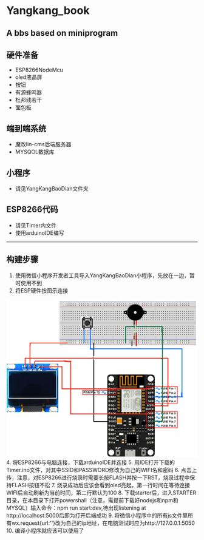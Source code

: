 # **Yangkang_book**
A bbs based on miniprogram
---
## 硬件准备
* ESP8266NodeMcu
* oled液晶屏
* 按钮
* 有源蜂鸣器
* 杜邦线若干
* 面包板

## 端到端系统
* 魔改lin-cms后端服务器
* MYSQOL数据库

## 小程序
* 请见YangKangBaoDian文件夹

## ESP8266代码
* 请见Timer内文件
* 使用arduinoIDE编写
---
## 构建步骤
1. 使用微信小程序开发者工具导入YangKangBaoDian小程序，先放在一边，暂时使用不到
2. 将ESP硬件按图示连接

![image](https://github.com/Lingdajin/Yangkang_book/blob/main/handwriting.PNG)
4. 将ESP8266与电脑连接，下载arduinoIDE并连接
5. 用IDE打开下载的Timer.ino文件，对其中SSID和PASSWORD修改为自己的WIFI名和密码
6. 点击上传，注意，对ESP8266进行烧录时需要长按FLASH并按一下RST，烧录过程中保持FLASH按钮不松
7. 烧录成功后应该会看到oled亮起，第一行时间在等待连接WIFI后自动刷新为当前时间，第二行默认为100
8. 下载starter后，进入STARTER目录，在本目录下打开powershall（注意，需提前下载好nodejs和npm和MYSQL）输入命令：npm run start:dev,待出现listening at http://localhost:5000后即为打开后端成功
9. 将微信小程序中的所有js文件里所有wx.request{url:''}改为自己的ip地址，在电脑测试时应为http://127.0.0.1:5050
10. 编译小程序就应该可以使用了

